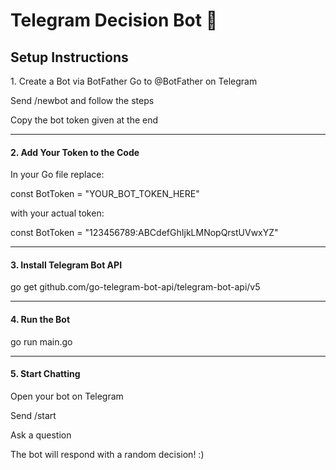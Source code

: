 <h1>Telegram Decision Bot 🤖</h1>

<h2><strong>Setup Instructions</strong></h2>
</h4>1. Create a Bot via BotFather</h4>
Go to @BotFather on Telegram

Send /newbot and follow the steps

Copy the bot token given at the end
<hr>
<h4>2. Add Your Token to the Code</h4>
In your Go file replace:

const BotToken = "YOUR_BOT_TOKEN_HERE"

with your actual token:

const BotToken = "123456789:ABCdefGhIjkLMNopQrstUVwxYZ"
<hr>
<h4>3. Install Telegram Bot API </h4>
go get github.com/go-telegram-bot-api/telegram-bot-api/v5
<hr>
<h4>4. Run the Bot</h4>
go run main.go

<hr>
<h4>5. Start Chatting</h4>
Open your bot on Telegram

Send /start

Ask a question

The bot will respond with a random decision! :) 
